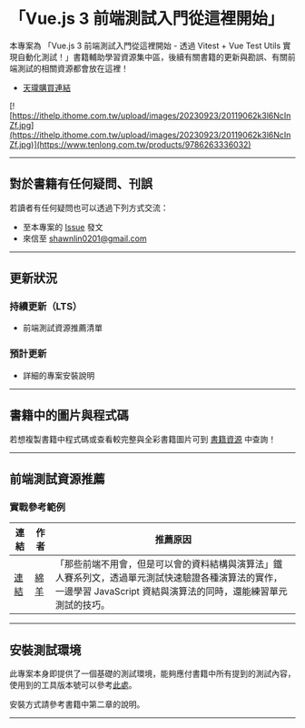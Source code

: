 

# 「Vue.js 3 前端測試入門從這裡開始」
本專案為 「Vue.js 3 前端測試入門從這裡開始 - 透過 Vitest + Vue Test Utils 實現自動化測試！」書籍輔助學習資源集中區，後續有關書籍的更新與勘誤、有關前端測試的相關資源都會放在這裡！

- [天瓏購買連結](https://www.tenlong.com.tw/products/9786263336032)

[![https://ithelp.ithome.com.tw/upload/images/20230923/20119062k3l6NcInZf.jpg](https://ithelp.ithome.com.tw/upload/images/20230923/20119062k3l6NcInZf.jpg)](https://www.tenlong.com.tw/products/9786263336032)


---

## 對於書籍有任何疑問、刊誤

若讀者有任何疑問也可以透過下列方式交流：

- 至本專案的 [Issue](https://github.com/shawnlin0201/book-your-first-front-end-testing/issues) 發文
- 來信至 shawnlin0201@gmail.com

---

## 更新狀況

### 持續更新（LTS）
- 前端測試資源推薦清單

### 預計更新
- 詳細的專案安裝說明

---

## 書籍中的圖片與程式碼
若想複製書籍中程式碼或查看較完整與全彩書籍圖片可到 [書籍資源](https://github.com/shawnlin0201/book-your-first-front-end-testing-assert) 中查詢！

---

## 前端測試資源推薦


### 實戰參考範例
|  連結   | 作者  | 推薦原因  |
|  ----  | ----  | ----  |
| [連結](https://ithelp.ithome.com.tw/users/20152758/ironman/6714)  | [綿羊](https://ithelp.ithome.com.tw/users/20152758/ironman) | 「那些前端不用會，但是可以會的資料結構與演算法」鐵人賽系列文，透過單元測試快速驗證各種演算法的實作，一邊學習 JavaScript 資結與演算法的同時，還能練習單元測試的技巧。 |


---

## 安裝測試環境

此專案本身即提供了一個基礎的測試環境，能夠應付書籍中所有提到的測試內容，使用到的工具版本號可以參考[此處](https://github.com/shawnlin0201/book-your-first-front-end-testing/blob/main/package.json)。

安裝方式請參考書籍中第二章的說明。
<!-- todo: 補上讀者來源 from Github 的參考版本 -->

---
